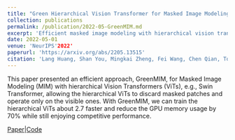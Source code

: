 ```yaml
---
title: "Green Hierarchical Vision Transformer for Masked Image Modeling"
collection: publications
permalink: /publication/2022-05-GreenMIM.md
excerpt: 'Efficient masked image modeling with hierarchical vision transformers.'
date: 2022-05-01
venue: 'NeurIPS'2022'
paperurl: 'https://arxiv.org/abs/2205.13515'
citation: 'Lang Huang, Shan You, Mingkai Zheng, Fei Wang, Chen Qian, Toshihiko Yamasaki (2022). &quot;Green Hierarchical Vision Transformer for Masked Image Modeling; <i>NeurIPS'2022</i>.'
---
```

This paper presented an efficient approach, GreenMIM, for Masked Image Modeling (MIM) with hierarchical Vision Transformers (ViTs), e.g., Swin Transformer, allowing the hierarchical ViTs to discard masked patches and operate only on the visible ones. With GreenMIM, we can train the hierarchical ViTs about 2.7 faster and reduce the GPU memory usage by 70% while still enjoying competitive performance.

[Paper](https://arxiv.org/abs/2205.13515)|[Code](https://github.com/LayneH/GreenMIM)